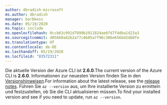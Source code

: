 ```yaml
---
author: dbradish-microsoft
ms.author: dbradish
manager: barbkess
ms.date: 05/19/2020
ms.topic: include
ms.openlocfilehash: 0ccb63c991d7899b1911824ae6fd7f4dba1d23a3
ms.sourcegitcommit: d05660a42b2a77c4b05a7f96c386e656bd2db0fe
ms.translationtype: HT
ms.contentlocale: de-DE
ms.lasthandoff: 05/19/2020
ms.locfileid: "83572311"
---
```

<span data-ttu-id="b7c59-101">Die aktuelle Version der Azure CLI ist __2.6.0__.</span><span class="sxs-lookup"><span data-stu-id="b7c59-101">The current version of the Azure CLI is __2.6.0__.</span></span> <span data-ttu-id="b7c59-102">Informationen zur neuesten Version finden Sie in den [Versionshinweisen](../release-notes-azure-cli.md).</span><span class="sxs-lookup"><span data-stu-id="b7c59-102">For information about the latest release, see the [release notes](../release-notes-azure-cli.md).</span></span> <span data-ttu-id="b7c59-103">Führen Sie `az --version` aus, um Ihre installierte Version zu ermitteln und festzustellen, ob Sie die CLI aktualisieren müssen.</span><span class="sxs-lookup"><span data-stu-id="b7c59-103">To find your installed version and see if you need to update, run `az --version`.</span></span>
